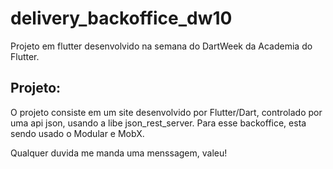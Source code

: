 # delivery_backoffice_dw10

Projeto em flutter desenvolvido na semana do DartWeek da Academia do Flutter.

## Projeto:

O projeto consiste em um site desenvolvido por Flutter/Dart, controlado por uma api json, usando a libe json_rest_server.
Para esse backoffice, esta sendo usado o Modular e MobX.

Qualquer duvida me manda uma menssagem, valeu!
